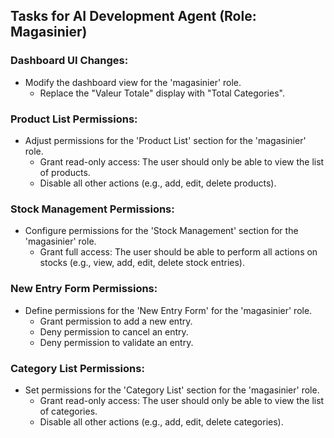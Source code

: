 ## Tasks for AI Development Agent (Role: Magasinier)

### Dashboard UI Changes:
*   Modify the dashboard view for the 'magasinier' role.
    *   Replace the "Valeur Totale" display with "Total Categories".

### Product List Permissions:
*   Adjust permissions for the 'Product List' section for the 'magasinier' role.
    *   Grant read-only access: The user should only be able to view the list of products.
    *   Disable all other actions (e.g., add, edit, delete products).

### Stock Management Permissions:
*   Configure permissions for the 'Stock Management' section for the 'magasinier' role.
    *   Grant full access: The user should be able to perform all actions on stocks (e.g., view, add, edit, delete stock entries).

### New Entry Form Permissions:
*   Define permissions for the 'New Entry Form' for the 'magasinier' role.
    *   Grant permission to add a new entry.
    *   Deny permission to cancel an entry.
    *   Deny permission to validate an entry.

### Category List Permissions:
*   Set permissions for the 'Category List' section for the 'magasinier' role.
    *   Grant read-only access: The user should only be able to view the list of categories.
    *   Disable all other actions (e.g., add, edit, delete categories).
